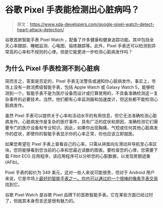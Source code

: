# 谷歌 Pixel 手表能检测出心脏病吗？

> 原文：<https://www.xda-developers.com/google-pixel-watch-detect-heart-attack-detection/>

谷歌首款智能手表 Pixel Watch ，配备了许多健康和健身追踪功能。其中包括全天心率跟踪、睡眠监测、心电图、锻炼跟踪等。此外，Pixel 手表还可以检测到异常高的心率和不规则的心律。但是它能更进一步检测心脏病发作吗？

## 为什么 Pixel 手表检测不到心脏病

简而言之，答案是否定的，Pixel 手表无法警告或通知你心脏病发作。事实上，市场上没有一款消费级智能手表，包括 Apple Watch 或 Galaxy Watch 5，能够检测到一个。智能手表不是为医疗设备而设计或打算使用的，不具备准确检测这一复杂事件的必要技术。当然，他们都有心率监测器和加速度计，但这些都不能检测心脏病发作。

虽然 Pixel 手表可以提供关于心率和活动水平的有用信息，但它无法准确检测心脏病发作。心脏病发作是复杂的医疗事件，具有广泛的症状和原因，准确检测它们需要专门的医疗设备和专业知识。因此，如果你出现胸痛、气短或任何其他心脏病发作的症状，即使你的智能手表显示你的心率正常，你也应该立即就医。

如果您希望在 Pixel 手表上查看自己的心率，只需从钟面向左滑动并导航至心率区块。您将能够看到您当前的心率和您最近读数的图表。要检查您的心律，您需要下载 Fitbit ECG 应用程序，该应用程序可以分析您的心脏数据，以发现房颤迹象(AFib)。

Pixel 手表的起价为 349 美元，这对一些人来说可能很贵，但对于 Android 用户来说，它是市场上[最好的智能手表之一。你也可以通过](https://www.xda-developers.com/best-smartwatches/)[的一个很棒的像素手表交易](https://www.xda-developers.com/best-google-pixel-watch-deals/)找到它。

谷歌 Pixel Watch 是谷歌 Pixel 品牌下的首款智能手表。它在某些方面已经过时了，但就其本身而言还是很有魅力的。